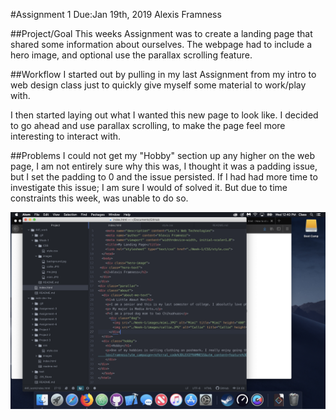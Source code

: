 #Assignment 1 Due:Jan 19th, 2019
Alexis Framness

##Project/Goal
This weeks Assignment was to create a landing page that shared some information about ourselves. The webpage had to include a hero image, and optional use the parallax scrolling feature.

##Workflow
I started out by pulling in my last Assignment from my intro to web design class just to quickly give myself some material to work/play with.

I then started laying out what I wanted this new page to look like. I decided to go ahead and use parallax scrolling, to make the page feel more interesting to interact with.

##Problems
I could not get my "Hobby" section up any higher on the web page, I am not entirely sure why this was, I thought it was a padding issue, but I set the padding to 0 and the issue persisted. If I had had more time to investigate this issue; I am sure I would of solved it. But due to time constraints this week, was unable to do so.

![screenshot](./images/Workflow.png)
